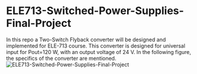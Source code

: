 # ELE713-Switched-Power-Supplies-Final-Project
In this repo a Two-Switch Flyback converter will be designed and implemented for ELE-713 course. 
This converter is designed for universal input for Pout=120 W, with an output voltage of 24 V. 
In the following figure, the specifics of the converter are mentioned.  
![ELE713-Switched-Power-Supplies-Final-Project](https://github.com/user-attachments/assets/53c3017d-1377-4735-a983-d9ef8966565c)
